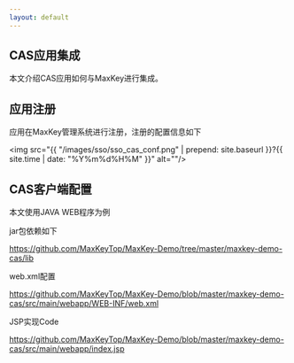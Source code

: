 ```yaml
---
layout: default
---
```

<h2>CAS应用集成</h2>
本文介绍CAS应用如何与MaxKey进行集成。

<h2>应用注册</h2>

应用在MaxKey管理系统进行注册，注册的配置信息如下

<img src="{{ "/images/sso/sso_cas_conf.png" | prepend: site.baseurl }}?{{ site.time | date: "%Y%m%d%H%M" }}"  alt=""/>


<h2>CAS客户端配置</h2>

本文使用JAVA WEB程序为例

jar包依赖如下

https://github.com/MaxKeyTop/MaxKey-Demo/tree/master/maxkey-demo-cas/lib

web.xml配置

https://github.com/MaxKeyTop/MaxKey-Demo/blob/master/maxkey-demo-cas/src/main/webapp/WEB-INF/web.xml

JSP实现Code

https://github.com/MaxKeyTop/MaxKey-Demo/blob/master/maxkey-demo-cas/src/main/webapp/index.jsp